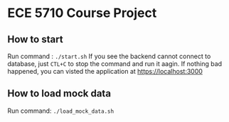 # ECE 5710 Course Project

## How to start
Run command : `./start.sh`
If you see the backend cannot connect to database, just `CTL+C` to stop the command and run it aagin.
If nothing bad happened, you can visted the application at [https://localhost:3000](https://localhost:3000)

## How to load mock data
Run command: `./load_mock_data.sh`
